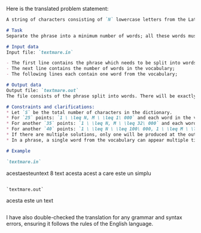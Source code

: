 Here is the translated problem statement:

```markdown
A string of characters consisting of `N` lowercase letters from the Latin alphabet is given, representing a phrase; there are no spaces between words. A vocabulary is also given, consisting of `M` words that are not necessarily different and do not appear in a predetermined order.

# Task
Separate the phrase into a minimum number of words; all these words must exist in the given vocabulary.

# Input data
Input file: `textmare.in`

- The first line contains the phrase which needs to be split into words;
- The next line contains the number of words in the vocabulary;
- The following lines each contain one word from the vocabulary;

# Output data
Output file: `textmare.out`
The file consists of the phrase split into words. There will be exactly one blank space between any two consecutive words. The file will end with an empty line. If there is no solution, the output file will only contain the digit `0`;

# Constraints and clarifications:
* Let `S` be the total number of characters in the dictionary.
* For `25` points: `1 \ \leq N, M \ \leq 1\ 000` and each word in the vocabulary has at most `16` characters.
* For another `35` points: `1 \ \leq N, M \ \leq 32\ 000` and each word in the vocabulary has at most `16` characters.
* For another `40` points: `1 \ \leq N \ \leq 100\ 000, 1 \ \leq M \ \leq 500\ 000, 1 \ \leq S \ \leq 500\ 000`.
* If there are multiple solutions, only one will be produced at the output;
* In a phrase, a single word from the vocabulary can appear multiple times.

# Example

`textmare.in`
```
acestaesteuntext
8
text
acesta
acest
a
care
este
un
simplu
```

`textmare.out`
```
acesta este un text

```
```

I have also double-checked the translation for any grammar and syntax errors, ensuring it follows the rules of the English language.